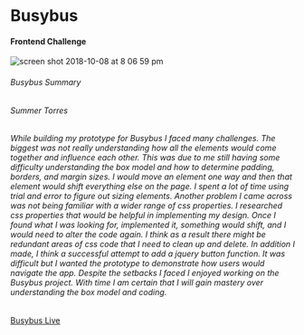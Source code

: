 # Busybus
#### Frontend Challenge


![screen shot 2018-10-08 at 8 06 59 pm](https://user-images.githubusercontent.com/36306207/46645798-7b7b7e80-cb3b-11e8-94b5-5105a7c55eb6.png)

###### Busybus Summary
###### Summer Torres

###### <p>While building my prototype for Busybus I faced many challenges.  The biggest was not really understanding how all the elements would come together and influence each other.  This was due to me still having some difficulty understanding the box model and how to determine padding, borders, and margin sizes.   I would move an element one way and then that element would shift everything else on the page.  I spent a lot of time using trial and error to figure out sizing elements.  Another problem I came across was not being familiar with a wider range of css properties.  I researched css properties that would be helpful in implementing my design.  Once I found what I was looking for, implemented it, something would shift, and I would need to alter the code again.  I think as a result there might be redundant areas of css code that I need to clean up and delete.  In addition I made, I think a successful attempt to add a jquery button function.  It was difficult but I wanted the prototype to demonstrate how users would navigate the app.  Despite the setbacks I faced I enjoyed working on the Busybus project.  With time I am certain that I will gain mastery over understanding the box model and coding.</p>

[Busybus Live](https://mt-hiraki.github.io/Busybus/)

